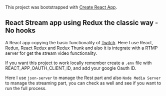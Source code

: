 This project was bootstrapped with [Create React App](https://github.com/facebook/create-react-app).

## React Stream app using Redux the classic way - No hooks

A React app copying the basic functionality of [Twitch](https://www.twitch.tv/).
Here I use React, Redux, React Redux and Redux Thunk and also it is integrate with a RTMP server for get the stream video functionality.

If you want this project to work locally remember create a `.env` file with REACT_APP_OAUTH_CLIENT_ID, and add your google Oauth ID.

Here I use `json-server` to manage the Rest part and also `Node Media Server` to manage the streaming part, you can check as well and see if you want to run the full process.
